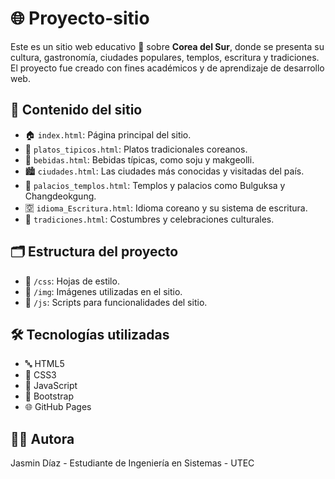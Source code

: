 # 🌐 Proyecto-sitio

Este es un sitio web educativo 🌸 sobre **Corea del Sur**, donde se presenta su cultura, gastronomía, ciudades populares, templos, escritura y tradiciones. El proyecto fue creado con fines académicos y de aprendizaje de desarrollo web.

## 📁 Contenido del sitio

- 🏠 `index.html`: Página principal del sitio.
- 🍲 `platos_tipicos.html`: Platos tradicionales coreanos.
- 🍶 `bebidas.html`: Bebidas típicas, como soju y makgeolli.
- 🏙️ `ciudades.html`: Las ciudades más conocidas y visitadas del país.
- 🏯 `palacios_templos.html`: Templos y palacios como Bulguksa y Changdeokgung.
- 🈳 `idioma_Escritura.html`: Idioma coreano y su sistema de escritura.
- 🎎 `tradiciones.html`: Costumbres y celebraciones culturales.

## 🗂️ Estructura del proyecto

- 📁 `/css`: Hojas de estilo.
- 📁 `/img`: Imágenes utilizadas en el sitio.
- 📁 `/js`: Scripts para funcionalidades del sitio.

## 🛠️ Tecnologías utilizadas

- 🔤 HTML5
- 🎨 CSS3  
- 🧠 JavaScript  
- 🎀 Bootstrap
- 🌐 GitHub Pages

## 👩‍💻 Autora
Jasmin Díaz - Estudiante de Ingeniería en Sistemas - UTEC
